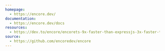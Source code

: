 ```yaml
---
homepage:
  - https://encore.dev/
documentation:
  - https://encore.dev/docs
resources:
  - https://dev.to/encore/encorets-9x-faster-than-expressjs-3x-faster-than-bun-zod-4boe
source:
  - https://github.com/encoredev/encore
---
```

